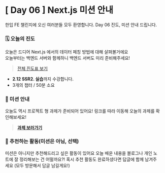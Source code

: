 # [ Day 06 ] Next.js 미션 안내

한입 FE 챌린지에 오신 여러분들 모두 환영합니다.
Day 06 진도, 미션 안내 드립니다.

### 🗓️ 오늘의 진도

오늘은 드디어 Next.js 에서의 데이터 페칭 방법에 대해 살펴볼거에요  
오늘부터는 백엔드 서버와 함께하니 백엔드 서버도 미리 준비해주세요!

> [전체 진도표 보기](https://winterlood.notion.site/Next-js-2d88c12bf13041dab85068953a5a78a0?pvs=4)

- **2.12 SSR2. 실습**까지 수강합니다.
- 3개의 챕터 / 50분 소요

### 🎯 미션 안내

오늘도 역시 프로젝트 형 과제가 준비되어 있어요!
링크를 따라 이동해 오늘의 과제를 확인해보세요!

> **[과제 보러가기](https://github.com/winterlood/onebite-next-challenge/blob/main/missions/day06/mission)**

### 🙌 추천하는 활동(미션은 아님, 선택)

미션은 아니지만 추천해드리고 싶은 활동이 있어요
오늘 배운 내용을 블로그나 개인 노트에 잘 정리해보는 건 어떨까요?!
혹시 추천 활동도 완료하셨다면 답글에 함께 남겨주세요
(모두 방문해서 답글 남길게요!)
